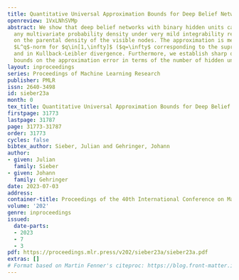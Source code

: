 ```yaml
---
title: Quantitative Universal Approximation Bounds for Deep Belief Networks
openreview: 1VxLNhSVMp
abstract: We show that deep belief networks with binary hidden units can approximate
  any multivariate probability density under very mild integrability requirements
  on the parental density of the visible nodes. The approximation is measured in the
  $L^q$-norm for $q\in[1,\infty]$ ($q=\infty$ corresponding to the supremum norm)
  and in Kullback-Leibler divergence. Furthermore, we establish sharp quantitative
  bounds on the approximation error in terms of the number of hidden units.
layout: inproceedings
series: Proceedings of Machine Learning Research
publisher: PMLR
issn: 2640-3498
id: sieber23a
month: 0
tex_title: Quantitative Universal Approximation Bounds for Deep Belief Networks
firstpage: 31773
lastpage: 31787
page: 31773-31787
order: 31773
cycles: false
bibtex_author: Sieber, Julian and Gehringer, Johann
author:
- given: Julian
  family: Sieber
- given: Johann
  family: Gehringer
date: 2023-07-03
address: 
container-title: Proceedings of the 40th International Conference on Machine Learning
volume: '202'
genre: inproceedings
issued:
  date-parts:
  - 2023
  - 7
  - 3
pdf: https://proceedings.mlr.press/v202/sieber23a/sieber23a.pdf
extras: []
# Format based on Martin Fenner's citeproc: https://blog.front-matter.io/posts/citeproc-yaml-for-bibliographies/
---
```

